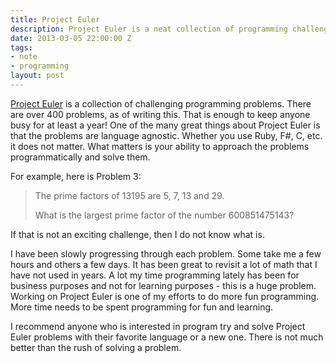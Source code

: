 ```yaml
---
title: Project Euler
description: Project Euler is a neat collection of programming challenges.
date: 2013-03-05 22:00:00 Z
tags:
- note
- programming
layout: post
---
```


[Project Euler](http://projecteuler.net) is a collection of challenging programming problems. There
are over 400 problems, as of writing this. That is enough to keep anyone
busy for at least a year! One of the many great things about Project
Euler is that the problems are language agnostic. Whether you use Ruby,
F#, C, etc. it does not matter. What matters is your ability to approach
the problems programmatically and solve them.

For example, here is Problem 3:

> The prime factors of 13195 are 5, 7, 13 and 29.
>
> What is the largest prime factor of the number 600851475143?

If that is not an exciting challenge, then I do not know what is.

I have been slowly progressing through each problem. Some take me
a few hours and others a few days. It has been great to revisit a lot of
math that I have not used in years. A lot my time programming lately has
been for business purposes and not for learning purposes - this is a
huge problem. Working on Project Euler is one of my efforts to do
more fun programming. More time needs to be spent programming for fun
and learning.

I recommend anyone who is interested in program try and solve Project
Euler problems with their favorite language or a new one. There is not
much better than the rush of solving a problem.
